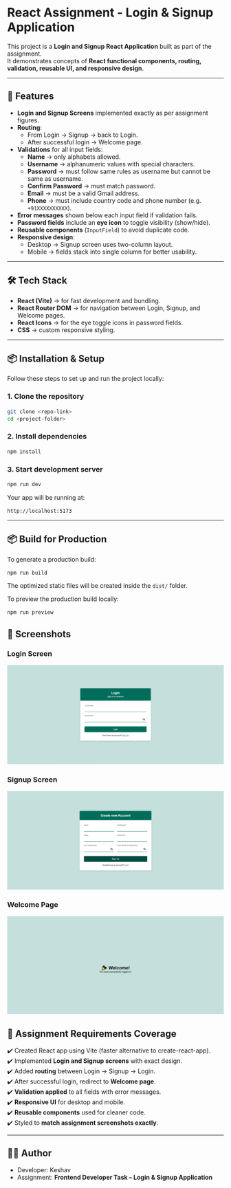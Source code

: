 # React Assignment - Login & Signup Application

This project is a **Login and Signup React Application** built as part of the assignment.  
It demonstrates concepts of **React functional components, routing, validation, reusable UI, and responsive design**.

---

## 🚀 Features
- **Login and Signup Screens** implemented exactly as per assignment figures.
- **Routing**:
  - From Login → Signup → back to Login.
  - After successful login → Welcome page.
- **Validations** for all input fields:
  - **Name** → only alphabets allowed.
  - **Username** → alphanumeric values with special characters.
  - **Password** → must follow same rules as username but cannot be same as username.
  - **Confirm Password** → must match password.
  - **Email** → must be a valid Gmail address.
  - **Phone** → must include country code and phone number (e.g. `+91XXXXXXXXXX`).
- **Error messages** shown below each input field if validation fails.
- **Password fields** include an **eye icon** to toggle visibility (show/hide).
- **Reusable components** (`InputField`) to avoid duplicate code.
- **Responsive design**:
  - Desktop → Signup screen uses two-column layout.
  - Mobile → fields stack into single column for better usability.

---

## 🛠️ Tech Stack
- **React (Vite)** → for fast development and bundling.
- **React Router DOM** → for navigation between Login, Signup, and Welcome pages.
- **React Icons** → for the eye toggle icons in password fields.
- **CSS** → custom responsive styling.

---

## 📦 Installation & Setup

Follow these steps to set up and run the project locally:

### 1. Clone the repository
```bash
git clone <repo-link>
cd <project-folder>
```

### 2. Install dependencies
```bash
npm install
```

### 3. Start development server
```bash
npm run dev
```

Your app will be running at:
```
http://localhost:5173
```

---

## 📦 Build for Production
To generate a production build:
```bash
npm run build
```

The optimized static files will be created inside the `dist/` folder.

To preview the production build locally:
```bash
npm run preview
```

## 📸 Screenshots

### Login Screen
![Login Screenshot](public/screenshots/login.png)

### Signup Screen
![Signup Screenshot](public/screenshots/signup.png)

### Welcome Page
![Welcome Screenshot](public/screenshots/welcome.png)

## 📑 Assignment Requirements Coverage
✔️ Created React app using Vite (faster alternative to create-react-app).  
✔️ Implemented **Login and Signup screens** with exact design.  
✔️ Added **routing** between Login → Signup → Login.  
✔️ After successful login, redirect to **Welcome page**.  
✔️ **Validation applied** to all fields with error messages.  
✔️ **Responsive UI** for desktop and mobile.  
✔️ **Reusable components** used for cleaner code.  
✔️ Styled to **match assignment screenshots exactly**.  

---

## 👨‍💻 Author
- Developer: Keshav 
- Assignment: **Frontend Developer Task – Login & Signup Application**  
